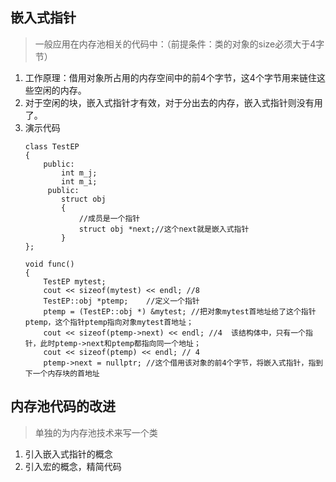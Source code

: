 ## 嵌入式指针
> 一般应用在内存池相关的代码中：（前提条件：类的对象的size必须大于4字节）
1. 工作原理：借用对象所占用的内存空间中的前4个字节，这4个字节用来链住这些空闲的内存。
2. 对于空闲的块，嵌入式指针才有效，对于分出去的内存，嵌入式指针则没有用了。
3. 演示代码
   ```
   class TestEP
   {
       public:
           int m_j;
           int m_i;
        public:
           struct obj
           {
               //成员是一个指针
               struct obj *next;//这个next就是嵌入式指针
           }
   };

   void func()
   {
       TestEP mytest; 
       cout << sizeof(mytest) << endl; //8
       TestEP::obj *ptemp;    //定义一个指针
       ptemp = (TestEP::obj *) &mytest; //把对象mytest首地址给了这个指针ptemp，这个指针ptemp指向对象mytest首地址；
       cout << sizeof(ptemp->next) << endl; //4  该结构体中，只有一个指针，此时ptemp->next和ptemp都指向同一个地址；
       cout << sizeof(ptemp) << endl; // 4
       ptemp->next = nullptr; //这个借用该对象的前4个字节，将嵌入式指针，指到下一个内存块的首地址
   ```

## 内存池代码的改进
> 单独的为内存池技术来写一个类
1. 引入嵌入式指针的概念
2. 引入宏的概念，精简代码